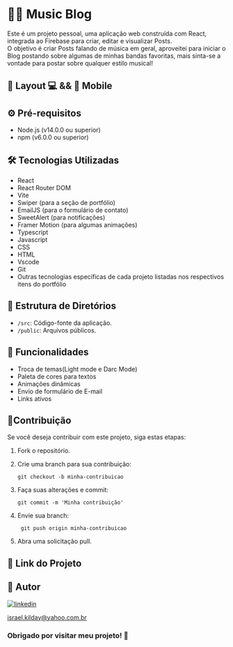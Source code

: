  # 👨‍💻 Music Blog 

 Este é um projeto pessoal, uma aplicação web construída com React, integrada ao Firebase para criar, editar e visualizar Posts.  
 O objetivo é criar Posts falando de música em geral, aproveitei para iniciar o Blog postando sobre algumas de minhas bandas favoritas, mais sinta-se a vontade para postar sobre 
 qualquer estilo musical!

 ## 🎨 Layout 💻 && 📱 Mobile  
 
 ## ⚙️ Pré-requisitos

 - Node.js (v14.0.0 ou superior)
 - npm (v6.0.0 ou superior)

 ## 🛠️ Tecnologias Utilizadas
 
 - React
 - React Router DOM
 - Vite
 - Swiper (para a seção de portfólio)
 - EmailJS (para o formulário de contato)
 - SweetAlert (para notificações)
 - Framer Motion (para algumas animações)
 - Typescript
 - Javascript
 - CSS
 - HTML
 - Vscode
 - Git
 - Outras tecnologias específicas de cada projeto listadas nos respectivos itens do portfólio
   
 ## 📁 Estrutura de Diretórios

 - `/src`: Código-fonte da aplicação.
 - `/public`: Arquivos públicos.
 
 ## 🚀 Funcionalidades
 
 - Troca de temas(Light mode e Darc Mode)
 - Paleta de cores para textos
 - Animações dinâmicas
 - Envio de formulário de E-mail
 - Links ativos

 ## 🤝Contribuição

Se você deseja contribuir com este projeto, siga estas etapas:

1. Fork o repositório.

2. Crie uma branch para sua contribuição:

    ```shell
    git checkout -b minha-contribuicao

3. Faça suas alterações e commit:

    ```shell
    git commit -m 'Minha contribuição'

4. Envie sua branch:

   ```shell
    git push origin minha-contribuicao

5. Abra uma solicitação pull.

## 🔗 Link do Projeto

## 🧠 Autor

[![linkedin](https://img.shields.io/badge/LinkedIn-0077B5?style=for-the-badge&logo=linkedin&logoColor=white)](https://www.linkedin.com/in/israel-kilday-machado-de-souza-801482230)

israel.kilday@yahoo.com.br

 ### Obrigado por visitar meu projeto! 👋 
